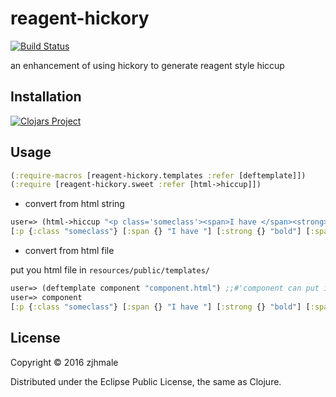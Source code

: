 # reagent-hickory

[![Build Status](https://travis-ci.org/zjhmale/reagent-hickory.svg?branch=master)](https://travis-ci.org/zjhmale/reagent-hickory)

an enhancement of using hickory to generate reagent style hiccup

## Installation

[![Clojars Project](https://img.shields.io/clojars/v/zjhmale/reagent-hickory.svg)](https://clojars.org/zjhmale/reagent-hickory)

## Usage

```clojure
(:require-macros [reagent-hickory.templates :refer [deftemplate]])
(:require [reagent-hickory.sweet :refer [html->hiccup]])
```

* convert from html string

```clojure
user=> (html->hiccup "<p class='someclass'><span>I have </span><strong>bold</strong><span style='color:red'> and red </span><span>text.</span></p>")
[:p {:class "someclass"} [:span {} "I have "] [:strong {} "bold"] [:span {:style {"color" "red"}} " and red "] [:span {} "text."]]
```

* convert from html file

put you html file in `resources/public/templates/`

```clojure
user=> (deftemplate component "component.html") ;;#'component can put in any reagent capatible hiccup structure
user=> component
[:p {:class "someclass"} [:span {} "I have "] [:strong {} "bold"] [:span {:style {"color" "red"}} " and red "] [:span {} "text."]]
```

## License

Copyright © 2016 zjhmale

Distributed under the Eclipse Public License, the same as Clojure.
